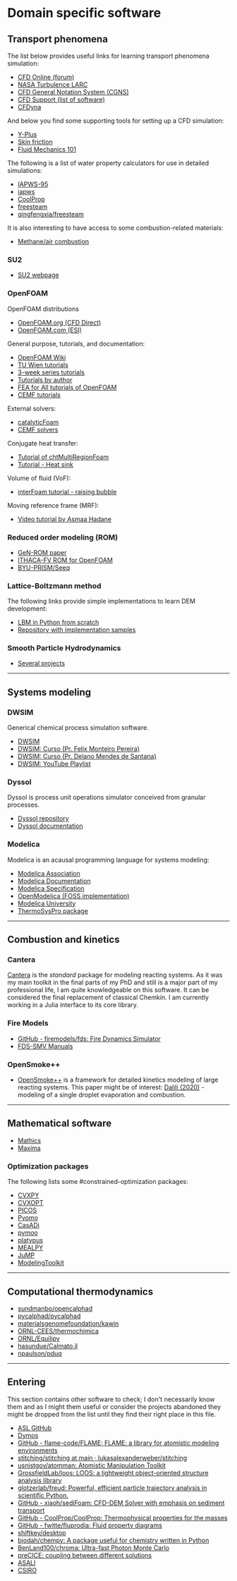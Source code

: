 # Domain specific software


## Transport phenomena


The list below provides useful links for learning transport phenomena simulation:

- [CFD Online (forum)](https://www.cfd-online.com/)
- [NASA Turbulence LARC](https://turbmodels.larc.nasa.gov/)
- [CFD General Notation System (CGNS)](http://cgns.github.io/)
- [CFD Support (list of software)](https://www.cfdsupport.com/cae-open-source-software.html)
- [CFDyna](http://cfdyna.com/)

And below you find some supporting tools for setting up a CFD simulation:

- [Y-Plus](https://www.cfd-online.com/Tools/yplus.php)
- [Skin friction](https://www.cfd-online.com/Wiki/Skin_friction_coefficient)
- [Fluid Mechanics 101](https://fluidmechanics101.com/pages/tools.html)

The following is a list of water property calculators for use in detailed simulations:

- [IAPWS-95](http://www.iapws.org/relguide/IAPWS-95.html)
- [iapws](https://iapws.readthedocs.io/en/latest/iapws.iapws95.html)
- [CoolProp](http://www.coolprop.org/)
- [freesteam](http://freesteam.sourceforge.net/)
- [qingfengxia/freesteam](https://github.com/qingfengxia/freesteam)

It is also interesting to have access to some combustion-related materials:

- [Methane/air combustion](https://www.cerfacs.fr/cantera/mechanisms/meth.php)

### SU2

- [SU2 webpage](https://su2code.github.io/)

### OpenFOAM

OpenFOAM distributions

- [OpenFOAM.org (CFD Direct)](https://openfoam.org/)
- [OpenFOAM.com (ESI)](https://www.openfoam.com/)

General purpose, tutorials, and documentation:

- [OpenFOAM Wiki](https://openfoamwiki.net/index.php/Main_Page)
- [TU Wien tutorials](https://www.cfd.at/tutorials)
- [3-week series tutorials](https://wiki.openfoam.com/index.php?title=%223_weeks%22_series)
- [Tutorials by author](https://wiki.openfoam.com/Collection_by_authors)
- [FEA for All tutorials of OpenFOAM](https://feaforall.com/category/tutorial/openfoam/)
- [CEMF tutorials](https://www.cemf.ir/category/tutorials/)

External solvers:

- [catalyticFoam](https://github.com/multiscale-catalysis-polimi/catalyticFoam)
- [CEMF solvers](https://www.cemf.ir/openfoam/cemf-solvers-based-on-openfoam/)

Conjugate heat transfer:

- [Tutorial of chtMultiRegionFoam](https://www.youtube.com/watch?v=Nhhm-ZPxVRc&list=PLykdptEQ2lFintoU5dgerzQbQprd9zwTY)
- [Tutorial - Heat sink](https://www.youtube.com/watch?v=MD3cjOF8S60)

Volume of fluid (VoF):

- [interFoam tutorial - raising bubble](https://www.youtube.com/watch?v=JYHhF25OTm0&list=PLykdptEQ2lFintoU5dgerzQbQprd9zwTY&index=2)

Moving reference frame (MRF):

- [Video tutorial by Asmaa Hadane](https://www.youtube.com/watch?v=KccubqHQS-0)

### Reduced order modeling (ROM)

- [GeN-ROM paper](https://www.sciencedirect.com/science/article/pii/S0149197022000282)
- [ITHACA-FV ROM for OpenFOAM](https://github.com/mathLab/ITHACA-FV)
- [BYU-PRISM/Seeq](https://github.com/BYU-PRISM/Seeq)

### Lattice-Boltzmann method

The following links provide simple implementations to learn DEM development:

- [LBM in Python from scratch](https://medium.com/swlh/create-your-own-lattice-boltzmann-simulation-with-python-8759e8b53b1c)
- [Repository with implementation samples](https://github.com/jviquerat/lbm)

### Smooth Particle Hydrodynamics

- [Several projects](https://www.spheric-sph.org/sph-projects-and-codes)

---
## Systems modeling

### DWSIM

Generical chemical process simulation software.

- [DWSIM](https://dwsim.org/)
- [DWSIM: Curso (Pr. Felix Monteiro Pereira)](https://sistemas.eel.usp.br/docentes/visualizar.php?id=5817066)
- [DWSIM: Curso (Pr. Delano Mendes de Santana)](https://dwsim.org/files/ENG438_Aula02_DWSIM_rev0.pdf)
- [DWSIM: YouTube Playlist](https://www.youtube.com/playlist?list=PLkdIY_5Zxa7WN-8FEYjTqvX8tEKEhjCTu)

### Dyssol

  Dyssol is process unit operations simulator conceived from granular processes.

- [Dyssol repository](https://github.com/FlowsheetSimulation/Dyssol-open)
- [Dyssol documentation](https://flowsheetsimulation.github.io/Dyssol-open/)

### Modelica

Modelica is an acausal programming language for systems modeling:

- [Modelica Association](https://modelica.org/index.html)
- [Modelica Documentation](https://doc.modelica.org/)
- [Modelica Specification](https://specification.modelica.org/)
- [OpenModelica (FOSS implementation)](https://www.openmodelica.org/)
- [Modelica University](https://mbe.modelica.university/)
- [ThermoSysPro package](https://thermosyspro.com/)

---
## Combustion and kinetics

### Cantera

[Cantera](https://cantera.org/) is the *standard* package for modeling reacting systems. As it was my main toolkit in the final parts of my PhD and still is a major part of my professional life, I am quite knowledgeable on this software. It can be considered the final replacement of classical Chemkin. I am currently working in a Julia interface to its core library.

### Fire Models

- [GitHub - firemodels/fds: Fire Dynamics Simulator](https://github.com/firemodels/fds)
- [FDS-SMV Manuals](https://pages.nist.gov/fds-smv/manuals.html)

### OpenSmoke++

- [OpenSmoke++](https://www.opensmokepp.polimi.it/) is a framework for detailed kinetics modeling of large reacting systems. This paper might be of interest:  [Dalili (2020)](https://www.tandfonline.com/doi/full/10.1080/13647830.2020.1800823) - modeling of a single droplet evaporation and combustion.

---
## Mathematical software

- [Mathics](https://mathics.org/)
- [Maxima](https://maxima.sourceforge.io/)

### Optimization packages

The following lists some #constrained-optimization packages:

- [CVXPY](https://www.cvxpy.org/index.html)
- [CVXOPT](https://cvxopt.org/?ref=localhost)
- [PICOS](https://picos-api.gitlab.io/picos/index.html)
- [Pyomo](https://www.pyomo.org/)
- [CasADi](https://web.casadi.org/docs/)
- [pymoo](https://pymoo.org/index.html)
- [platypus](https://platypus.readthedocs.io/en/latest/index.html)
- [MEALPY](https://mealpy.readthedocs.io/en/latest/?badge=latest)
- [JuMP](https://jump.dev/)
- [ModelingToolkit](https://docs.sciml.ai/ModelingToolkit/stable/tutorials/optimization/)

---
## Computational thermodynamics

- [sundmanbo/opencalphad](https://github.com/sundmanbo/opencalphad)
- [pycalphad/pycalphad](https://github.com/pycalphad/pycalphad)
- [materialsgenomefoundation/kawin](https://github.com/materialsgenomefoundation/kawin)
- [ORNL-CEES/thermochimica](https://github.com/ORNL-CEES/thermochimica)
- [ORNL/Equilipy](https://github.com/ORNL/Equilipy)
- [hasundue/Calmato.jl](https://github.com/hasundue/Calmato.jl)
- [npaulson/pduq](https://github.com/npaulson/pduq)

---
## Entering

This section contains other software to check; I don't necessarily know them and as I might them useful or consider the projects abandoned they might be dropped from the list until they find their right place in this file.

- [ASL GitHub](https://github.com/AvtechScientific/ASL)
- [Dymos](https://openmdao.github.io/dymos/index.html)
- [GitHub - flame-code/FLAME: FLAME: a library for atomistic modeling environments](https://github.com/flame-code/FLAME)
- [stitching/stitching at main · lukasalexanderweber/stitching](https://github.com/lukasalexanderweber/stitching/tree/main/stitching)
- [usnistgov/atomman: Atomistic Manipulation Toolkit](https://github.com/usnistgov/atomman)
- [GrossfieldLab/loos: LOOS: a lightweight object-oriented structure analysis library](https://github.com/GrossfieldLab/loos)
- [glotzerlab/freud: Powerful, efficient particle trajectory analysis in scientific Python.](https://github.com/glotzerlab/freud)
- [GitHub - xiaoh/sediFoam: CFD-DEM Solver with emphasis on sediment transport](https://github.com/xiaoh/sediFoam)
- [GitHub - CoolProp/CoolProp: Thermophysical properties for the masses](https://github.com/CoolProp/CoolProp)
- [GitHub - fwitte/fluprodia: Fluid property diagrams](https://github.com/fwitte/fluprodia)
- [shiftkey/desktop](https://github.com/shiftkey/desktop/releases)
- [bjodah/chempy: A package useful for chemistry written in Python](https://github.com/bjodah/chempy)
- [BenLand100/chroma: Ultra-fast Photon Monte Carlo](https://github.com/BenLand100/chroma)
- [preCICE: coupling between different solutions](https://precice.org/index.html)
- [ASALI](https://github.com/srebughini/ASALI)
- [CSIRO](https://github.com/csiro/oss-directory)
